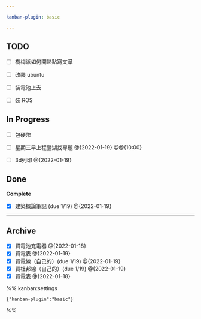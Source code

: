 ```yaml
---

kanban-plugin: basic

---
```


## TODO

- [ ] 樹梅派如何開熱點寫文章
- [ ] 改裝 ubuntu
- [ ] 裝電池上去
- [ ] 裝 ROS


## In Progress

- [ ] 包硬幣
- [ ] 星期三早上程登湖找專題 @{2022-01-19} @@{10:00}
- [ ] 3d列印 @{2022-01-19}


## Done

**Complete**
- [x] 建築概論筆記 (due 1/19) @{2022-01-19}


***

## Archive

- [x] 買電池充電器 @{2022-01-18}
- [x] 買電表 @{2022-01-19}
- [x] 買電線（自己的）(due 1/19) @{2022-01-19}
- [x] 買杜邦線（自己的）(due 1/19) @{2022-01-19}
- [x] 買電表 @{2022-01-18}

%% kanban:settings
```
{"kanban-plugin":"basic"}
```
%%